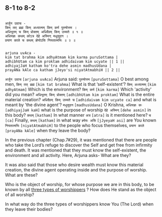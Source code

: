 ## 8-1 to 8-2


```shloka-sa

अर्जुन उवाच -
किम् तत् ब्रह्म किम् अध्यात्मम् किम् कर्म पुरुषोत्तम ।
अधिभूतम् च किम् प्रोक्तम् अधिदैवम् किम् उच्यते ॥ १ ॥
अधियज्ञः कथम् कोऽत्र देहे अस्मिन् मधुसूदन ।
प्रयाण काले च कथम् ज्ञेयोऽसि नियतात्मभिः ॥ २ ॥

```
```shloka-sa-hk

arjuna uvAca -
kim tat brahma kim adhyAtmam kim karma puruSottama |
adhibhUtam ca kim proktam adhidaivam kim ucyate || 1 ||
adhiyajJaH katham ko'tra dehe asmin madhusUdana |
prayANa kAle ca katham jJeyo'si niyatAtmabhiH || 2 ||

```
`अर्जुन उवाच` `[arjuna uvAca]` Arjuna said: `पुरुषोत्तम` `[puruSottama]` O best among men, `किम् तत् ब्रह्म` `[kim tat brahma]` What is that ‘self-existent’? `किम् अध्यात्मम्` `[kim adhyAtmam]` Which is the environment? `किम् कर्म` `[kim karma]` Which 'activity' did you mean? `अधिभूतम् किम् प्रोक्तम्` `[adhibhUtam kim proktam]` What is the entire material creation? `अधिदैवम् किम् उच्यते च` `[adhidaivam kim ucyate ca]` and what is meant by 'the divine agent'?
`मधुसूदन` `[madhusUdana]` O Krishna, `अधियज्ञः कः` `[adhiyajJaH kaH]` what is the purpose of worship `देहे अस्मिन्` `[dehe asmin]` in this body? `कथम्` `[katham]` In what manner `अत्र` `[atra]` is it mentioned here? `च` `[ca]` Finally, `कथम्` `[katham]` in what way `ज्ञ्येयः असि` `[jJyeyaH asi]` are You known `नियतात्मभिः` `[niyatAtmabhiH]` to the people who focus themselves, `प्रयाण काले` `[prayANa kAle]` when they leave the body?



In the previous chapter (Chap.7#29), it was mentioned that there are people who take the Lord’s refuge to discover the Self and get free from infirmity and death. It was mentioned that they must know the self-existent, the environment and all activity. Here, Arjuna asks- What are they?

It was also said that those who desire wealth must know this material creation, the divine agent operating inside and the purpose of worship. What are these? 

Who is the object of worship, for whose purpose we are in this body, to be known by all 
[three types of worshippers](three_types_of_worshippers)
? How does He stand as the object of all worship? 

In what way do the three types of worshippers know You (The Lord) when they leave their bodies?


